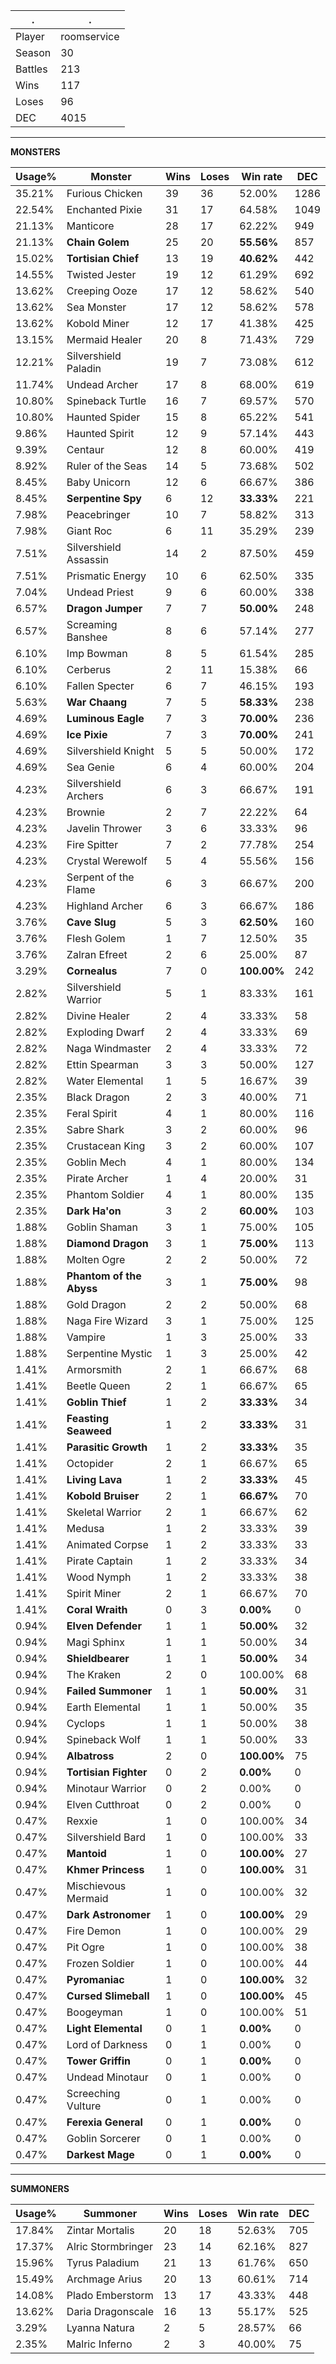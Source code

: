 .|.
|-|-
Player|roomservice
Season|30
Battles|213
Wins|117
Loses|96
DEC|4015

---
**MONSTERS**

Usage%|Monster|Wins|Loses|Win rate|DEC|
-|-|-|-|-|-|
35.21%|Furious Chicken|39|36|52.00%|1286|
22.54%|Enchanted Pixie|31|17|64.58%|1049|
21.13%|Manticore|28|17|62.22%|949|
21.13%|**Chain Golem**|25|20|**55.56%**|857|
15.02%|**Tortisian Chief**|13|19|**40.62%**|442|
14.55%|Twisted Jester|19|12|61.29%|692|
13.62%|Creeping Ooze|17|12|58.62%|540|
13.62%|Sea Monster|17|12|58.62%|578|
13.62%|Kobold Miner|12|17|41.38%|425|
13.15%|Mermaid Healer|20|8|71.43%|729|
12.21%|Silvershield Paladin|19|7|73.08%|612|
11.74%|Undead Archer|17|8|68.00%|619|
10.80%|Spineback Turtle|16|7|69.57%|570|
10.80%|Haunted Spider|15|8|65.22%|541|
9.86%|Haunted Spirit|12|9|57.14%|443|
9.39%|Centaur|12|8|60.00%|419|
8.92%|Ruler of the Seas|14|5|73.68%|502|
8.45%|Baby Unicorn|12|6|66.67%|386|
8.45%|**Serpentine Spy**|6|12|**33.33%**|221|
7.98%|Peacebringer|10|7|58.82%|313|
7.98%|Giant Roc|6|11|35.29%|239|
7.51%|Silvershield Assassin|14|2|87.50%|459|
7.51%|Prismatic Energy|10|6|62.50%|335|
7.04%|Undead Priest|9|6|60.00%|338|
6.57%|**Dragon Jumper**|7|7|**50.00%**|248|
6.57%|Screaming Banshee|8|6|57.14%|277|
6.10%|Imp Bowman|8|5|61.54%|285|
6.10%|Cerberus|2|11|15.38%|66|
6.10%|Fallen Specter|6|7|46.15%|193|
5.63%|**War Chaang**|7|5|**58.33%**|238|
4.69%|**Luminous Eagle**|7|3|**70.00%**|236|
4.69%|**Ice Pixie**|7|3|**70.00%**|241|
4.69%|Silvershield Knight|5|5|50.00%|172|
4.69%|Sea Genie|6|4|60.00%|204|
4.23%|Silvershield Archers|6|3|66.67%|191|
4.23%|Brownie|2|7|22.22%|64|
4.23%|Javelin Thrower|3|6|33.33%|96|
4.23%|Fire Spitter|7|2|77.78%|254|
4.23%|Crystal Werewolf|5|4|55.56%|156|
4.23%|Serpent of the Flame|6|3|66.67%|200|
4.23%|Highland Archer|6|3|66.67%|186|
3.76%|**Cave Slug**|5|3|**62.50%**|160|
3.76%|Flesh Golem|1|7|12.50%|35|
3.76%|Zalran Efreet|2|6|25.00%|87|
3.29%|**Cornealus**|7|0|**100.00%**|242|
2.82%|Silvershield Warrior|5|1|83.33%|161|
2.82%|Divine Healer|2|4|33.33%|58|
2.82%|Exploding Dwarf|2|4|33.33%|69|
2.82%|Naga Windmaster|2|4|33.33%|72|
2.82%|Ettin Spearman|3|3|50.00%|127|
2.82%|Water Elemental|1|5|16.67%|39|
2.35%|Black Dragon|2|3|40.00%|71|
2.35%|Feral Spirit|4|1|80.00%|116|
2.35%|Sabre Shark|3|2|60.00%|96|
2.35%|Crustacean King|3|2|60.00%|107|
2.35%|Goblin Mech|4|1|80.00%|134|
2.35%|Pirate Archer|1|4|20.00%|31|
2.35%|Phantom Soldier|4|1|80.00%|135|
2.35%|**Dark Ha'on**|3|2|**60.00%**|103|
1.88%|Goblin Shaman|3|1|75.00%|105|
1.88%|**Diamond Dragon**|3|1|**75.00%**|113|
1.88%|Molten Ogre|2|2|50.00%|72|
1.88%|**Phantom of the Abyss**|3|1|**75.00%**|98|
1.88%|Gold Dragon|2|2|50.00%|68|
1.88%|Naga Fire Wizard|3|1|75.00%|125|
1.88%|Vampire|1|3|25.00%|33|
1.88%|Serpentine Mystic|1|3|25.00%|42|
1.41%|Armorsmith|2|1|66.67%|68|
1.41%|Beetle Queen|2|1|66.67%|65|
1.41%|**Goblin Thief**|1|2|**33.33%**|34|
1.41%|**Feasting Seaweed**|1|2|**33.33%**|31|
1.41%|**Parasitic Growth**|1|2|**33.33%**|35|
1.41%|Octopider|2|1|66.67%|65|
1.41%|**Living Lava**|1|2|**33.33%**|45|
1.41%|**Kobold Bruiser**|2|1|**66.67%**|70|
1.41%|Skeletal Warrior|2|1|66.67%|62|
1.41%|Medusa|1|2|33.33%|39|
1.41%|Animated Corpse|1|2|33.33%|33|
1.41%|Pirate Captain|1|2|33.33%|34|
1.41%|Wood Nymph|1|2|33.33%|38|
1.41%|Spirit Miner|2|1|66.67%|70|
1.41%|**Coral Wraith**|0|3|**0.00%**|0|
0.94%|**Elven Defender**|1|1|**50.00%**|32|
0.94%|Magi Sphinx|1|1|50.00%|34|
0.94%|**Shieldbearer**|1|1|**50.00%**|34|
0.94%|The Kraken|2|0|100.00%|68|
0.94%|**Failed Summoner**|1|1|**50.00%**|31|
0.94%|Earth Elemental|1|1|50.00%|35|
0.94%|Cyclops|1|1|50.00%|38|
0.94%|Spineback Wolf|1|1|50.00%|33|
0.94%|**Albatross**|2|0|**100.00%**|75|
0.94%|**Tortisian Fighter**|0|2|**0.00%**|0|
0.94%|Minotaur Warrior|0|2|0.00%|0|
0.94%|Elven Cutthroat|0|2|0.00%|0|
0.47%|Rexxie|1|0|100.00%|34|
0.47%|Silvershield Bard|1|0|100.00%|33|
0.47%|**Mantoid**|1|0|**100.00%**|27|
0.47%|**Khmer Princess**|1|0|**100.00%**|31|
0.47%|Mischievous Mermaid|1|0|100.00%|32|
0.47%|**Dark Astronomer**|1|0|**100.00%**|29|
0.47%|Fire Demon|1|0|100.00%|29|
0.47%|Pit Ogre|1|0|100.00%|38|
0.47%|Frozen Soldier|1|0|100.00%|44|
0.47%|**Pyromaniac**|1|0|**100.00%**|32|
0.47%|**Cursed Slimeball**|1|0|**100.00%**|45|
0.47%|Boogeyman|1|0|100.00%|51|
0.47%|**Light Elemental**|0|1|**0.00%**|0|
0.47%|Lord of Darkness|0|1|0.00%|0|
0.47%|**Tower Griffin**|0|1|**0.00%**|0|
0.47%|Undead Minotaur|0|1|0.00%|0|
0.47%|Screeching Vulture|0|1|0.00%|0|
0.47%|**Ferexia General**|0|1|**0.00%**|0|
0.47%|Goblin Sorcerer|0|1|0.00%|0|
0.47%|**Darkest Mage**|0|1|**0.00%**|0|

---
**SUMMONERS**

Usage%|Summoner|Wins|Loses|Win rate|DEC|
-|-|-|-|-|-|
17.84%|Zintar Mortalis|20|18|52.63%|705|
17.37%|Alric Stormbringer|23|14|62.16%|827|
15.96%|Tyrus Paladium|21|13|61.76%|650|
15.49%|Archmage Arius|20|13|60.61%|714|
14.08%|Plado Emberstorm|13|17|43.33%|448|
13.62%|Daria Dragonscale|16|13|55.17%|525|
3.29%|Lyanna Natura|2|5|28.57%|66|
2.35%|Malric Inferno|2|3|40.00%|75|
